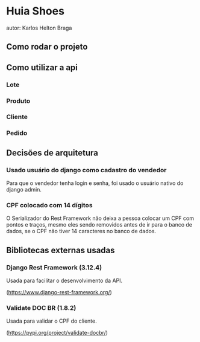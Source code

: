 # Huia Shoes

autor: Karlos Helton Braga

## Como rodar o projeto

<!-- Montar o docker com superuser admin/admin e colocar as instruções aqui -->

## Como utilizar a api

### Lote

### Produto

### Cliente

### Pedido

## Decisões de arquitetura

### Usado usuário do django como cadastro do vendedor

Para que o vendedor tenha login e senha, foi usado o usuário nativo do django admin.

### CPF colocado com 14 dígitos

O Serializador do Rest Framework não deixa a pessoa colocar um CPF com pontos e traços,
mesmo eles sendo removidos antes de ir para o banco de dados, se o CPF não tiver
14 caracteres no banco de dados.

## Bibliotecas externas usadas

### Django Rest Framework (3.12.4)

Usada para facilitar o desenvolvimento da API.

(https://www.django-rest-framework.org/)

### Validate DOC BR (1.8.2)

Usada para validar o CPF do cliente.

(https://pypi.org/project/validate-docbr/)